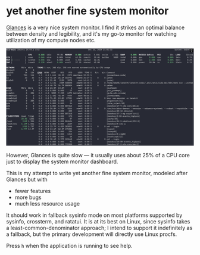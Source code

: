 # yet another fine system monitor

[Glances](https://glances.readthedocs.io/) is a very nice system monitor.  I
find it strikes an optimal balance between density and legibility, and it's my
go-to monitor for watching utilization of my compute nodes etc.

![Screenshot](screenshot.png)

However, Glances is quite slow — it usually uses about 25% of a CPU core just to
display the system monitor dashboard.

This is my attempt to write yet another fine system monitor, modeled after
Glances but with

- fewer features
- more bugs
- much less resource usage

It should work in fallback sysinfo mode on most platforms supported by sysinfo,
crossterm, and ratatui.  It is at its best on Linux, since sysinfo takes a
least-common-denominator approach; I intend to support it indefinitely as a
fallback, but the primary development will directly use Linux procfs.

Press `h` when the application is running to see help.
